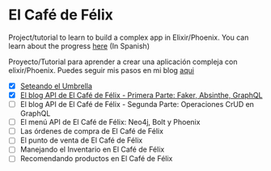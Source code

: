 # El Café de Félix

Project/tutorial to learn to build a complex app in Elixir/Phoenix. You can learn about the progress [here](https://hatarakimaseando.wordpress.com) (In Spanish)

Proyecto/Tutorial para aprender a crear una aplicación compleja con elixir/Phoenix. Puedes seguir mis pasos en mi blog [aqui](https://hatarakimaseando.wordpress.com)

- [X] [Seteando el Umbrella](https://hatarakimaseando.wordpress.com/2016/12/07/pininos-en-phoenix-seteando-el-umbrella/)
- [X] [El blog API de El Café de Félix - Primera Parte: Faker, Absinthe, GraphQL](https://hatarakimaseando.wordpress.com/2016/12/08/el-blog-api-de-el-cafe-de-felix-primera-parte/)
- [ ] El blog API de El Café de Félix - Segunda Parte: Operaciones CrUD en GraphQL
- [ ] El menú API de El Café de Félix: Neo4j, Bolt y Phoenix
- [ ] Las órdenes de compra de El Café de Félix
- [ ] El punto de venta de El Café de Félix
- [ ] Manejando el Inventario en El Café de Félix
- [ ] Recomendando productos en El Café de Félix
